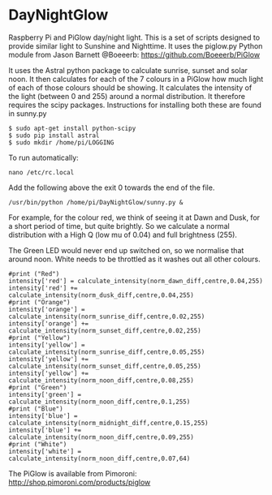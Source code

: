 DayNightGlow
============

Raspberry Pi and PiGlow day/night light. This is a set of scripts designed to provide similar light to Sunshine and Nighttime. It uses the piglow.py Python module from Jason Barnett @Boeeerb: https://github.com/Boeeerb/PiGlow

It uses the Astral python package to calculate sunrise, sunset and solar noon.
It then calculates for each of the 7 colours in a PiGlow how much light of each of those colours should be showing. It calculates the intensity of the light (between 0 and 255) around a normal distribution. It therefore requires the scipy packages. Instructions for installing both these are found in sunny.py

    $ sudo apt-get install python-scipy
    $ sudo pip install astral
    $ sudo mkdir /home/pi/LOGGING
To run automatically:

    nano /etc/rc.local
Add the following above the exit 0 towards the end of the file.

    /usr/bin/python /home/pi/DayNightGlow/sunny.py &

For example, for the colour red, we think of seeing it at Dawn and Dusk, for a short period of time, but quite brightly. So we calculate a normal distribution with a High Q (low mu of 0.04) and full brightness (255).

The Green LED would never end up switched on, so we normalise that around noon. White needs to be throttled as it washes out all other colours.

    #print ("Red")
    intensity['red'] = calculate_intensity(norm_dawn_diff,centre,0.04,255)
    intensity['red'] += calculate_intensity(norm_dusk_diff,centre,0.04,255)
    #print ("Orange")
    intensity['orange'] = calculate_intensity(norm_sunrise_diff,centre,0.02,255)
    intensity['orange'] += calculate_intensity(norm_sunset_diff,centre,0.02,255)
    #print ("Yellow")
    intensity['yellow'] = calculate_intensity(norm_sunrise_diff,centre,0.05,255)
    intensity['yellow'] += calculate_intensity(norm_sunset_diff,centre,0.05,255)
    intensity['yellow'] += calculate_intensity(norm_noon_diff,centre,0.08,255)
    #print ("Green")
    intensity['green'] = calculate_intensity(norm_noon_diff,centre,0.1,255)
    #print ("Blue")
    intensity['blue'] = calculate_intensity(norm_midnight_diff,centre,0.15,255)
    intensity['blue'] += calculate_intensity(norm_noon_diff,centre,0.09,255)
    #print ("White")
    intensity['white'] = calculate_intensity(norm_noon_diff,centre,0.07,64)

The PiGlow is available from Pimoroni:
http://shop.pimoroni.com/products/piglow
